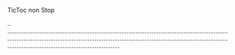 TicToc non Stop

..
.......................................................................................................................................................................................................................................................................................................................